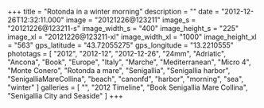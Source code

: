 +++
title = "Rotonda in a winter morning"
description = ""
date = "2012-12-26T12:32:11.000"
image = "20121226@123211"
image_s = "20121226@123211-s"
image_width_s = "400"
image_height_s = "225"
image_xl = "20121226@123211-xl"
image_width_xl = "1000"
image_height_xl = "563"
gps_latitude = "43.72055275"
gps_longitude = "13.2210555"
phototags = [ "2012", "2012-12", "2012-12-26", "24mm", "Adriatic", "Ancona", "Book", "Europe", "Italy", "Marche", "Mediterranean", "Micro 4", "Monte Conero", "Rotonda a mare", "Senigallia", "Senigallia harbor", "SenigalliaMareCollina", "beach", "canonfd", "harbor", "morning", "sea", "winter" ]
galleries = [ "", "2012 Timeline", "Book Senigallia Mare Collina", "Senigallia City and Seaside" ]
+++

